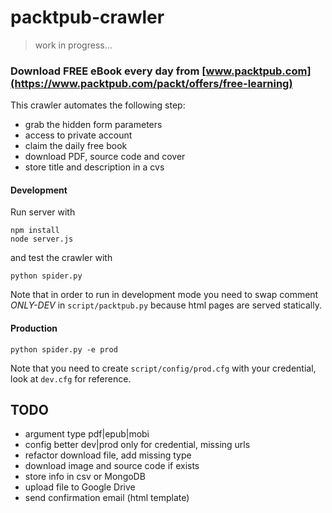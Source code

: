 # packtpub-crawler

> work in progress...

### Download FREE eBook every day from [www.packtpub.com](https://www.packtpub.com/packt/offers/free-learning)

This crawler automates the following step:

* grab the hidden form parameters
* access to private account
* claim the daily free book
* download PDF, source code and cover
* store title and description in a cvs

#### Development
Run server with
```
npm install
node server.js
```
and test the crawler with
```
python spider.py
```

Note that in order to run in development mode you need to swap comment *ONLY-DEV* in `script/packtpub.py` because html pages are served statically.

#### Production
```
python spider.py -e prod
```

Note that you need to create `script/config/prod.cfg` with your credential, look at `dev.cfg` for reference.

## TODO

* argument type pdf|epub|mobi
* config better dev|prod only for credential, missing urls
* refactor download file, add missing type
* download image and source code if exists
* store info in csv or MongoDB
* upload file to Google Drive
* send confirmation email (html template)
